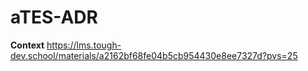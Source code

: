# aTES-ADR

**Context**
https://lms.tough-dev.school/materials/a2162bf68fe04b5cb954430e8ee7327d?pvs=25